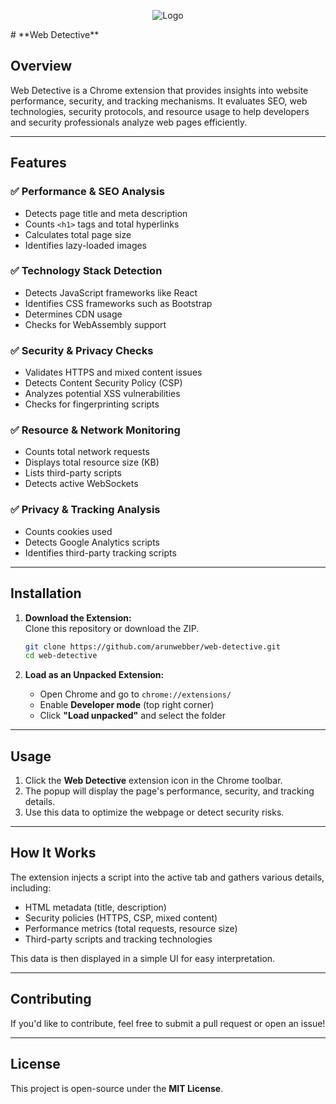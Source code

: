 <p align="center">
  <img src="https://raw.githubusercontent.com/arunwebber/web-detective/refs/heads/master/images/icon_128.png" alt="Logo">
</p>
# **Web Detective**  

## **Overview**  
Web Detective is a Chrome extension that provides insights into website performance, security, and tracking mechanisms. It evaluates SEO, web technologies, security protocols, and resource usage to help developers and security professionals analyze web pages efficiently.  

---

## **Features**  

### ✅ **Performance & SEO Analysis**  
- Detects page title and meta description  
- Counts `<h1>` tags and total hyperlinks  
- Calculates total page size  
- Identifies lazy-loaded images  

### ✅ **Technology Stack Detection**  
- Detects JavaScript frameworks like React  
- Identifies CSS frameworks such as Bootstrap  
- Determines CDN usage  
- Checks for WebAssembly support  

### ✅ **Security & Privacy Checks**  
- Validates HTTPS and mixed content issues  
- Detects Content Security Policy (CSP)  
- Analyzes potential XSS vulnerabilities  
- Checks for fingerprinting scripts  

### ✅ **Resource & Network Monitoring**  
- Counts total network requests  
- Displays total resource size (KB)  
- Lists third-party scripts  
- Detects active WebSockets  

### ✅ **Privacy & Tracking Analysis**  
- Counts cookies used  
- Detects Google Analytics scripts  
- Identifies third-party tracking scripts  

---

## **Installation**  

1. **Download the Extension:**  
   Clone this repository or download the ZIP.  
   ```bash
   git clone https://github.com/arunwebber/web-detective.git 
   cd web-detective  
   ```  

2. **Load as an Unpacked Extension:**  
   - Open Chrome and go to `chrome://extensions/`  
   - Enable **Developer mode** (top right corner)  
   - Click **"Load unpacked"** and select the folder  

---

## **Usage**  

1. Click the **Web Detective** extension icon in the Chrome toolbar.  
2. The popup will display the page's performance, security, and tracking details.  
3. Use this data to optimize the webpage or detect security risks.  

---

## **How It Works**  

The extension injects a script into the active tab and gathers various details, including:  
- HTML metadata (title, description)  
- Security policies (HTTPS, CSP, mixed content)  
- Performance metrics (total requests, resource size)  
- Third-party scripts and tracking technologies  

This data is then displayed in a simple UI for easy interpretation.  

---

## **Contributing**  
If you'd like to contribute, feel free to submit a pull request or open an issue!  

---

## **License**  
This project is open-source under the **MIT License**.  